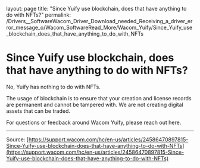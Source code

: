 layout: page
title: "Since Yuify use blockchain, does that have anything to do with NFTs?"
permalink: /Drivers__SoftwareWacom_Driver_Download_needed_Receiving_a_driver_error_message_o/Wacom_SoftwareRead_More/Wacom_Yuify/Since_Yuify_use_blockchain_does_that_have_anything_to_do_with_NFTs

# Since Yuify use blockchain, does that have anything to do with NFTs?

No, Yuify has nothing to do with NFTs.


The usage of blockchain is to ensure that your creation and license records are permanent and cannot be tampered with. We are not creating digital assets that can be traded.


For questions or feedback around Wacom Yuify, please reach out here.

---
Source: [https://support.wacom.com/hc/en-us/articles/24586470897815-Since-Yuify-use-blockchain-does-that-have-anything-to-do-with-NFTs](https://support.wacom.com/hc/en-us/articles/24586470897815-Since-Yuify-use-blockchain-does-that-have-anything-to-do-with-NFTs)
